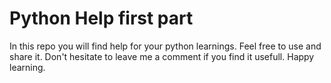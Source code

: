 # Python Help first part
In this repo you will find help for your python learnings. Feel free to use and share it. Don't hesitate to leave me a comment if you find it usefull.
Happy learning. 